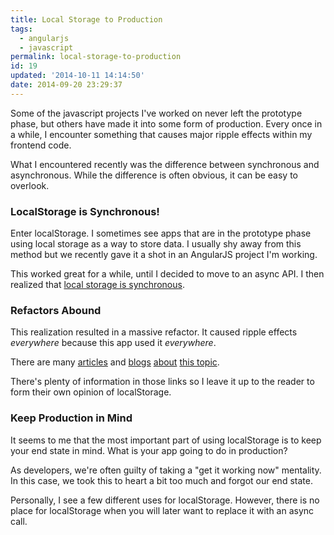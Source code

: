 ```yaml
---
title: Local Storage to Production
tags: 
  - angularjs
  - javascript
permalink: local-storage-to-production
id: 19
updated: '2014-10-11 14:14:50'
date: 2014-09-20 23:29:37
---
```


Some of the javascript projects I've worked on never left the prototype phase, but others have made it into some form of production. Every once in a while, I encounter something that causes major ripple effects within my frontend code.

What I encountered recently was the difference between synchronous and asynchronous. While the difference is often obvious, it can be easy to overlook. 

### LocalStorage is Synchronous!

Enter localStorage. I sometimes see apps that are in the prototype phase using local storage as a way to store data. I usually shy away from this method but we recently gave it a shot in an AngularJS project I'm working.

This worked great for a while, until I decided to move to an async API. I then realized that [local storage is synchronous](http://stackoverflow.com/questions/20231163/is-html5-localstorage-asynchronous).

### Refactors Abound

This realization resulted in a massive refactor. It caused ripple effects *everywhere* because this app used it *everywhere*.

There are many [articles](http://kryogenix.org/days/2012/03/20/step-away-from-the-localstorage/) and [blogs](http://www.nczonline.net/blog/2012/03/07/in-defense-of-localstorage/) [about](http://oscargodson.com/posts/why-localstorage-has-already-failed-us.html) [this topic](http://www.webdirections.org/blog/localstorage-perhaps-not-so-harmful/).

There's plenty of information in those links so I leave it up to the reader to form their own opinion of localStorage.

### Keep Production in Mind

It seems to me that the most important part of using localStorage is to keep your end state in mind. What is your app going to do in production?

As developers, we're often guilty of taking a "get it working now" mentality. In this case, we took this to heart a bit too much and forgot our end state.

Personally, I see a few different uses for localStorage. However, there is no place for localStorage when you will later want to replace it with an async call.